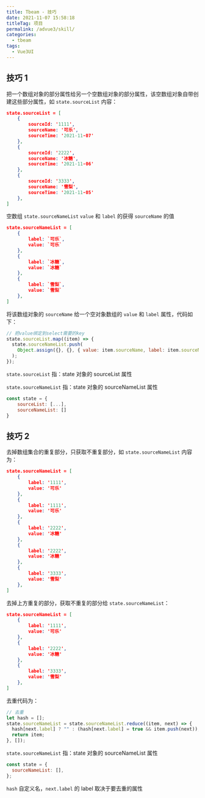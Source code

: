 ```yaml
---
title: Tbeam - 技巧
date: 2021-11-07 15:58:18
titleTag: 项目
permalink: /advue3/skill/
categories:
  - tbeam
tags:
  - Vue3UI
---
```


## 技巧 1

把一个数组对象的部分属性给另一个空数组对象的部分属性，该空数组对象自带创建这些部分属性，如 `state.sourceList` 内容：

```json
state.sourceList = [
	{
		sourceId: '1111',
        sourceName: '可乐',
        sourceTime: '2021-11-07'
	},
    {
		sourceId: '2222',
        sourceName: '冰糖',
        sourceTime: '2021-11-06'
	},
    {
		sourceId: '3333',
        sourceName: '雪梨',
        sourceTime: '2021-11-05'
	},
]
```

空数组 `state.sourceNameList` `value` 和 `label` 的获得 `sourceName` 的值

```json
state.sourceNameList = [
	{
		label: `可乐`,
        value: `可乐`
	},
    {
		label: `冰糖`,
        value: `冰糖`
	},
    {
		label: `雪梨`,
        value: `雪梨`
	},
]
```

将该数组对象的 `sourceName` 给一个空对象数组的 `value` 和 `label` 属性，代码如下：

```js
// 把value绑定到select需要的key
state.sourceList.map((item) => {
  state.sourceNameList.push(
    Object.assign({}, {}, { value: item.sourceName, label: item.sourceName })
  );
});
```

`state.sourceList` 指：state 对象的 sourceList 属性

`state.sourceNameList` 指：state 对象的 sourceNameList 属性

```js
const state = {
    sourceList: [...],
    sourceNameList: []
}
```

## 技巧 2

去掉数组集合的重复部分，只获取不重复部分，如 `state.sourceNameList` 内容为：

```json
state.sourceNameList = [
	{
		label: '1111',
        value: '可乐'
	},
    {
		label: '1111',
        value: '可乐'
	},
    {
		label: '2222',
        value: '冰糖'
	},
    {
		label: '2222',
        value: '冰糖'
	},
    {
		label: '3333',
        value: '雪梨'
	},
]
```

去掉上方重复的部分，获取不重复的部分给 `state.sourceNameList`：

```json
state.sourceNameList = [
	{
		label: '1111',
        value: '可乐'
	},
    {
		label: '2222',
        value: '冰糖'
	},
    {
		label: '3333',
        value: '雪梨'
	},
]
```

去重代码为：

```js
// 去重
let hash = [];
state.sourceNameList = state.sourceNameList.reduce((item, next) => {
  hash[next.label] ? "" : (hash[next.label] = true && item.push(next));
  return item;
}, []);
```

`state.sourceNameList` 指：state 对象的 sourceNameList 属性

```js
const state = {
  sourceNameList: [],
};
```

`hash` 自定义名，`next.label` 的 label 取决于要去重的属性
